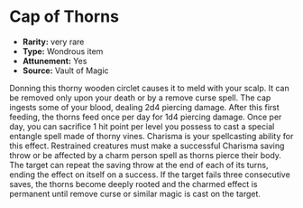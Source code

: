 
# Cap of Thorns

* **Rarity:** very rare
* **Type:** Wondrous item
* **Attunement:** Yes
* **Source:** Vault of Magic


Donning this thorny wooden circlet causes it to meld with your scalp. It can be removed only upon your death or by a remove curse spell. The cap ingests some of your blood, dealing 2d4 piercing damage. After this first feeding, the thorns feed once per day for 1d4 piercing damage. Once per day, you can sacrifice 1 hit point per level you possess to cast a special entangle spell made of thorny vines. Charisma is your spellcasting ability for this effect. Restrained creatures must make a successful Charisma saving throw or be affected by a charm person spell as thorns pierce their body. The target can repeat the saving throw at the end of each of its turns, ending the effect on itself on a success. If the target fails three consecutive saves, the thorns become deeply rooted and the charmed effect is permanent until remove curse or similar magic is cast on the target.
